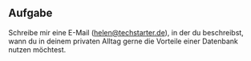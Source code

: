 ## Aufgabe
Schreibe mir eine E-Mail (helen@techstarter.de), in der du beschreibst, wann du in deinem privaten Alltag gerne die Vorteile einer Datenbank nutzen möchtest.
